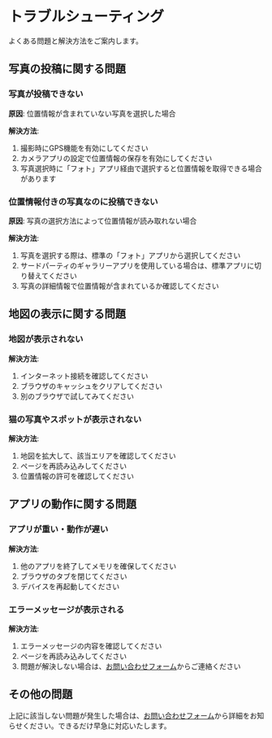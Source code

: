 # トラブルシューティング

よくある問題と解決方法をご案内します。

## 写真の投稿に関する問題

### 写真が投稿できない

**原因**: 位置情報が含まれていない写真を選択した場合

**解決方法**:
1. 撮影時にGPS機能を有効にしてください
2. カメラアプリの設定で位置情報の保存を有効にしてください
3. 写真選択時に「フォト」アプリ経由で選択すると位置情報を取得できる場合があります

### 位置情報付きの写真なのに投稿できない

**原因**: 写真の選択方法によって位置情報が読み取れない場合

**解決方法**:
1. 写真を選択する際は、標準の「フォト」アプリから選択してください
2. サードパーティのギャラリーアプリを使用している場合は、標準アプリに切り替えてください
3. 写真の詳細情報で位置情報が含まれているか確認してください

## 地図の表示に関する問題

### 地図が表示されない

**解決方法**:
1. インターネット接続を確認してください
2. ブラウザのキャッシュをクリアしてください
3. 別のブラウザで試してみてください

### 猫の写真やスポットが表示されない

**解決方法**:
1. 地図を拡大して、該当エリアを確認してください
2. ページを再読み込みしてください
3. 位置情報の許可を確認してください

## アプリの動作に関する問題

### アプリが重い・動作が遅い

**解決方法**:
1. 他のアプリを終了してメモリを確保してください
2. ブラウザのタブを閉じてください
3. デバイスを再起動してください

### エラーメッセージが表示される

**解決方法**:
1. エラーメッセージの内容を確認してください
2. ページを再読み込みしてください
3. 問題が解決しない場合は、[お問い合わせフォーム](feedback.md)からご連絡ください

## その他の問題

上記に該当しない問題が発生した場合は、[お問い合わせフォーム](feedback.md)から詳細をお知らせください。できるだけ早急に対応いたします。

